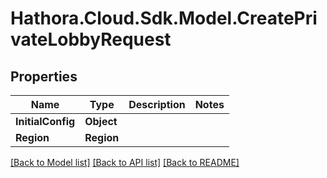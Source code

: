 # Hathora.Cloud.Sdk.Model.CreatePrivateLobbyRequest

## Properties

Name | Type | Description | Notes
------------ | ------------- | ------------- | -------------
**InitialConfig** | **Object** |  | 
**Region** | **Region** |  | 

[[Back to Model list]](../README.md#documentation-for-models) [[Back to API list]](../README.md#documentation-for-api-endpoints) [[Back to README]](../README.md)

